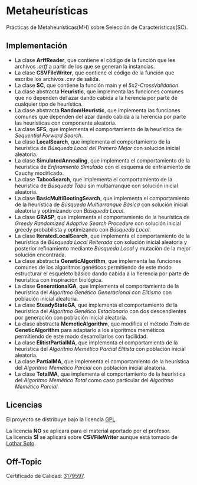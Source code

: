 Metaheurísticas
=============================================

Prácticas de Metaheurísticas(MH) sobre Selección de Características(SC).

Implementación
---------------------------------------------

- La clase **ArffReader**, que contiene el código de la función que lee archivos *.arff* a partir de los que se generan la instancias.  
- La clase **CSVFileWriter**, que contiene el código de la función que escribe los archivos *.csv* de salida.  
- La clase **SC**, que contiene la función main y el *5x2-CrossValidation*.  
- La clase abstracta **Heuristic**, que implementa las funciones comunes que no dependen del azar dando cabida a la herencia por parte de cualquier tipo de heurística.  
- La clase abstracta **RandomHeuristic**, que implementa las funciones comunes que dependen del azar dando cabida a la herencia por parte las heurísticas con componente aleatoria.  
- La clase **SFS**, que implementa el comportamiento de la heurística de *Sequential Forward Search*.  
- La clase **LocalSearch**, que implementa el comportamiento de la heurística de *Búsqueda Local del Primero Mejor* con solución inicial aleatoria.  
- La clase **SimulatedAnnealing**, que implementa el comportamiento de la heurística de *Enfriamiento Simulado* con el esquema de enfriamiento de Cauchy modificado.  
- La clase **TabooSearch**, que implementa el comportamiento de la heurística de *Búsqueda Tabú* sin multiarranque con solución inicial aleatoria.  
- La clase **BasicMultiBootingSearch**, que implementa el comportamiento de la heurística de *Búsqueda Multiarranque Básica* con solución inicial aleatoria y optimizando con *Búsqueda Local*.  
- La clase **GRASP**, que implementa el comportamiento de la heurística de *Greedy Randomized Adaptive Search Procedure* con solución inicial greedy probabilista y optimizando con *Búsqueda Local*.  
- La clase **IteratedLocalSearch**, que implementa el comportamiento de la heurística de *Búsqueda Local Reiterada* con solución inicial aleatoria y posterior refinamiento mediante *Búsqueda Local* y mutación de la mejor solución encontrada.  
- La clase abstracta **GeneticAlgorithm**, que implementa las funciones comunes de los algoritmos genéticos permitiendo de este modo estructurar el esqueleto básico dando cabida a la herencia por parte de heurística con inspiración biológica.  
- La clase **GenerationalGA**, que implementa el comportamiento de la heurística del *Algoritmo Genético Generacional con Elitismo* con población inicial aleatoria.  
- La clase **SteadyStateGA**, que implementa el comportamiento de la heurística del *Algoritmo Genético Estacionario* con dos descendientes por generación con población inicial aleatoria.  
- La clase abstracta **MemeticAlgorithm**, que modifica el método *Train* de **GeneticAlgorithm** para adaptarlo a los algoritmos meméticos permitiendo de este modo desarrollarlos con facilidad.  
- La clase **ElitistPartialMA**, que implementa el comportamiento de la heurística del *Algoritmo Memético Parcial Elitista* con población inicial aleatoria.  
- La clase **PartialMA**, que implementa el comportamiento de la heurística del *Algoritmo Memético Parcial* con población inicial aleatoria.  
- La clase **TotalMA**, que implementa el comportamiento de la heurística del *Algoritmo Memético Total* como caso particular del *Algoritmo Memético Parcial*.  



Licencias
---------------------------------------------
El proyecto se distribuye bajo la licencia [GPL](https://github.com/oxcar103/Metaheuristicas/blob/master/LICENSE).

La licencia **NO** se aplicará para el material aportado por el profesor.  
La licencia **SÍ** se aplicará sobre **CSVFileWriter** aunque está tomado de [Lothar Soto](https://github.com/Lothar94).  

Off-Topic
---------------------------------------------

Certificado de Calidad: [3179597](http://github.com/oxcar103/Metaheuristicas/commit/3179597a514cecae327c73c6edd3000d9be9cfa2).
